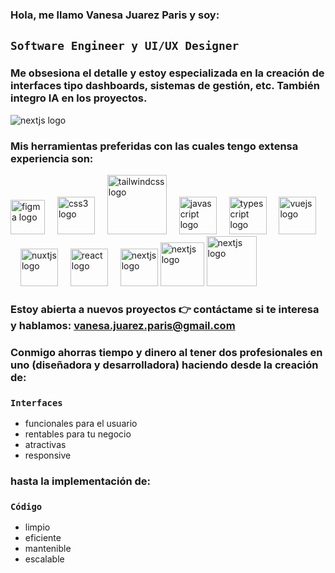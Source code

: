  
### Hola, me llamo Vanesa Juarez Paris y soy: 
## `Software Engineer y UI/UX Designer`
### Me obsesiona el detalle y estoy especializada en la creación de interfaces tipo dashboards, sistemas de gestión, etc. También integro IA en los proyectos. 
  <img src="https://portfolio-2025-olive-three.vercel.app/_nuxt/mock1.DOVd0Q3h.gif"  alt="nextjs logo"  />
  
### Mis herramientas preferidas con las cuales tengo extensa experiencia son:
<div align="left">
  <img src="https://cdn.jsdelivr.net/gh/devicons/devicon/icons/figma/figma-original.svg" height="55" alt="figma logo"  />
<!--     <img width="12" />
  <img src="https://cdn.jsdelivr.net/gh/devicons/devicon/icons/html5/html5-original.svg" height="60" alt="html5 logo"  /> -->
    <img width="12" />
    <img src="https://cdn.jsdelivr.net/gh/devicons/devicon/icons/css3/css3-original.svg" height="60" alt="css3 logo"  />
  <img width="12" />
      <img src="https://cdn.jsdelivr.net/gh/devicons/devicon/icons/tailwindcss/tailwindcss-original-wordmark.svg" height="95" alt="tailwindcss logo"  />
  <img width="12" />
    <img src="https://cdn.jsdelivr.net/gh/devicons/devicon/icons/javascript/javascript-original.svg" height="60" alt="javascript logo"  />
  <img width="12" />
  <img src="https://cdn.jsdelivr.net/gh/devicons/devicon/icons/typescript/typescript-original.svg" height="60" alt="typescript logo"  />
  <img width="12" />
     <img src="https://cdn.jsdelivr.net/gh/devicons/devicon/icons/vuejs/vuejs-original.svg" height="60" alt="vuejs logo"  />
  <img width="12" />
      <img src="https://cdn.jsdelivr.net/gh/devicons/devicon/icons/nuxtjs/nuxtjs-original.svg" height="60" alt="nuxtjs logo"  />
    <img width="12" />
    <img src="https://cdn.jsdelivr.net/gh/devicons/devicon/icons/react/react-original.svg" height="60" alt="react logo"  />
  <img width="12" />
    <img src="https://cdn.jsdelivr.net/gh/devicons/devicon/icons/nextjs/nextjs-original.svg" height="60" alt="nextjs logo"  />
    <img src="https://azure.microsoft.com/svghandler/ai-studio/?width=600&height=315" height="70"  alt="nextjs logo"  />
    <img src="https://registry.npmmirror.com/@lobehub/icons-static-png/latest/files/dark/langchain-color.png" height="80"  alt="nextjs logo"  />
  </div>



###

###
  
### Estoy abierta a nuevos proyectos 👉 contáctame si te interesa y hablamos: vanesa.juarez.paris@gmail.com  
### Conmigo ahorras **tiempo y dinero** al tener dos profesionales en uno (diseñadora y desarrolladora) haciendo desde la creación de:
### `Interfaces`
* funcionales para el usuario
* rentables para tu negocio
* atractivas
* responsive
### hasta la implementación de: 
### `Código` 
* limpio
* eficiente
* mantenible
* escalable




 
